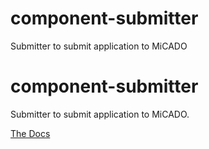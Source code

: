 # component-submitter
Submitter to submit application to MiCADO
# component-submitter
Submitter to submit application to MiCADO.

<a href="https://raw.githubusercontent.com/micado-scale/component_submitter/dev/documentation/_build/html/index.html">The Docs</a>
